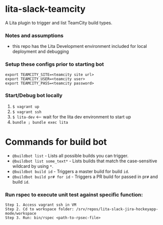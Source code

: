 # lita-slack-teamcity
A Lita plugin to trigger and list TeamCity build types.

### Notes and assumptions
- this repo has the Lita Development environment included for local deployment and debugging

### Setup these configs prior to starting bot
```
export TEAMCITY_SITE=<teamcity site url>
export TEAMCITY_USER=<teamcity user>
export TEAMCITY_PASS=<teamcity password>
```

### Start/Debug bot locally
1. ```$ vagrant up```
1. ```$ vagrant ssh```
1. ```$ lita-dev``` <--  wait for the lita dev environment to start up
1. ```bundle ; bundle exec lita```

# Commands for build bot
- ```@buildbot list``` - Lists all possible builds you can trigger.
- ```@buildbot list some_text*``` - Lists builds that match the case-sensitive wildcard by using `*`.
- ```@buildbot build id``` - Triggers a master build for build `id`.
- ```@buildbot build pr# for id``` - Triggers a PR build for passed in pr`#` and build `id`.

### Run rspec to execute unit test against specific function:
```
Step 1. Access vagrant ssh in VM
Step 2. Cd to workspace folder: /srv/repos/lita-slack-jira-hockeyapp-mode/workspace
Step 3. Run: bin/rspec <path-to-rpsec-file>
```
